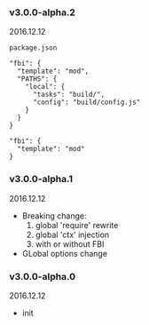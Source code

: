 
### v3.0.0-alpha.2
2016.12.12

`package.json`

```
"fbi": {
  "template": "mod",
  "PATHS": {
    "local": {
      "tasks": "build/",
      "config": "build/config.js"
    }
  }
}
```

```
"fbi": {
  "template": "mod"
}
```

### v3.0.0-alpha.1
2016.12.12
- Breaking change:
    1. global 'require' rewrite
    1. global 'ctx' injection
    1. with or without FBI
- GLobal options change

### v3.0.0-alpha.0
2016.12.12
- init

